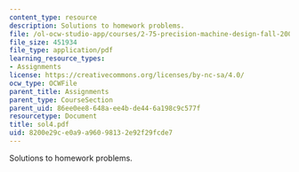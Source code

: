 ```yaml
---
content_type: resource
description: Solutions to homework problems.
file: /ol-ocw-studio-app/courses/2-75-precision-machine-design-fall-2001/8200e29ce0a9a96098132e92f29fcde7_sol4.pdf
file_size: 451934
file_type: application/pdf
learning_resource_types:
- Assignments
license: https://creativecommons.org/licenses/by-nc-sa/4.0/
ocw_type: OCWFile
parent_title: Assignments
parent_type: CourseSection
parent_uid: 86ee0ee8-648a-ee4b-de44-6a198c9c577f
resourcetype: Document
title: sol4.pdf
uid: 8200e29c-e0a9-a960-9813-2e92f29fcde7
---
```

Solutions to homework problems.
